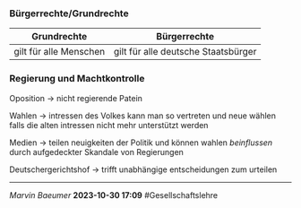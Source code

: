 ### Bürgerrechte/Grundrechte

|Grundrechte|Bürgerrechte|
|-----------|------------|
|gilt für alle Menschen| gilt für alle deutsche Staatsbürger|
### Regierung und Machtkontrolle
Oposition $\rightarrow$ nicht regierende Patein

Wahlen $\rightarrow$ intressen des Volkes kann man so vertreten und neue wählen falls die alten intressen nicht mehr unterstützt werden

Medien $\rightarrow$ teilen neuigkeiten der Politik und können wahlen *beinflussen* durch aufgedeckter Skandale von Regierungen

Deutschergerichtshof $\rightarrow$ trifft unabhängige entscheidungen zum urteilen

---
*Marvin Baeumer* **2023-10-30 17:09** #Gesellschaftslehre 